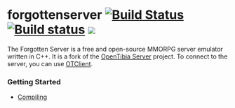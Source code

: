 forgottenserver [![Build Status](https://travis-ci.org/aspiraboo/3884.svg?branch=master)](https://travis-ci.org/otland/forgottenserver "Travis CI status")  [![Build status](https://ci.appveyor.com/api/projects/status/c1ej629ufvx4x22a?svg=true)](https://ci.appveyor.com/project/aspiraboo/3884 "Download builds for Windows") [![](https://images.microbadger.com/badges/image/aspiraboo/3884.svg)](https://microbadger.com/images/aspiraboo/3884 "Get your own image badge on microbadger.com")
===============

The Forgotten Server is a free and open-source MMORPG server emulator written in C++. It is a fork of the [OpenTibia Server](https://github.com/opentibia/server) project. To connect to the server, you can use [OTClient](https://github.com/edubart/otclient).

### Getting Started

* [Compiling](https://github.com/aspiraboo/3884/wiki/Compiling)
